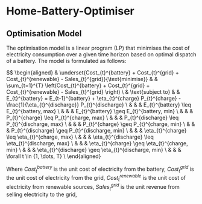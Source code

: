 # Home-Battery-Optimiser

## Optimisation Model
The optimisation model is a linear program (LP) that minimises the cost of electricity consumption over
a given time horizon based on optimal dispatch of a battery. The model is formulated as follows:


[//]: # (read the optimisation problem)
$$
\begin{aligned}
& \underset{Cost_{t}^{battery} + Cost_{t}^{grid} + Cost_{t}^{renewable} - Sales_{t}^{grid}}{\text{minimise}}
& & \sum_{t=1}^{T} \left(Cost_{t}^{battery} + Cost_{t}^{grid} + Cost_{t}^{renewable} - Sales_{t}^{grid} \right) \\
& \text{subject to}
& & E_{t}^{battery} = E_{t-1}^{battery} + \eta_{t}^{charge} P_{t}^{charge} - \frac{1}{\eta_{t}^{discharge}} P_{t}^{discharge} \\
& & & E_{t}^{battery} \leq E_{t}^{battery, max} \\
& & & E_{t}^{battery} \geq E_{t}^{battery, min} \\
& & & P_{t}^{charge} \leq P_{t}^{charge, max} \\
& & & P_{t}^{discharge} \leq P_{t}^{discharge, max} \\
& & & P_{t}^{charge} \geq P_{t}^{charge, min} \\
& & & P_{t}^{discharge} \geq P_{t}^{discharge, min} \\
& & & \eta_{t}^{charge} \leq \eta_{t}^{charge, max} \\
& & & \eta_{t}^{discharge} \leq \eta_{t}^{discharge, max} \\
& & & \eta_{t}^{charge} \geq \eta_{t}^{charge, min} \\
& & & \eta_{t}^{discharge} \geq \eta_{t}^{discharge, min} \\
& & & \forall t \in \{1, \dots, T\} \\
\end{aligned}

Where $Cost_{t}^{battery}$ is the unit cost of electricity from the battery, $Cost_{t}^{grid}$ is the unit cost of
electricity from the grid, $Cost_{t}^{renewable}$ is the unit cost of electricity from renewable sources,
$Sales_{t}^{grid}$ is the unit revenue from selling electricity to the grid,
